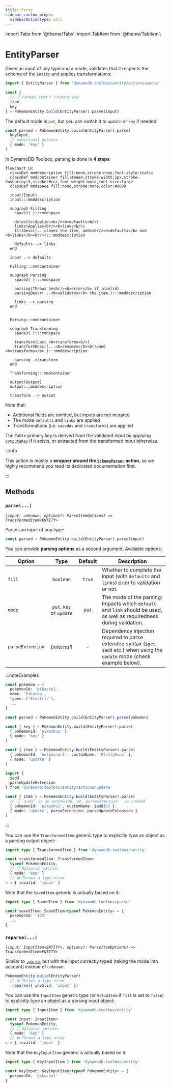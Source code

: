 ```yaml
---
title: Parse
sidebar_custom_props:
  sidebarActionType: util
---
```


import Tabs from '@theme/Tabs';
import TabItem from '@theme/TabItem';

# EntityParser

Given an input of any type and a mode, validates that it respects the schema of the `Entity` and applies transformations:

```ts
import { EntityParser } from 'dynamodb-toolbox/entity/actions/parse'

const {
  // 👇 Parsed item + Primary key
  item,
  key
} = PokemonEntity.build(EntityParser).parse(input)
```

The default mode is `put`, but you can switch it to `update` or `key` if needed:

```ts
const parsed = PokemonEntity.build(EntityParser).parse(
  keyInput,
  // Additional options
  { mode: 'key' }
)
```

In DynamoDB-Toolbox, parsing is done in **4 steps**:

```mermaid
flowchart LR
  classDef mmddescription fill:none,stroke:none,font-style:italic
  classDef mmdcontainer fill:#eee4,stroke-width:1px,stroke-dasharray:3,stroke:#ccc,font-weight:bold,font-size:large
  classDef mmdspace fill:none,stroke:none,color:#0000

  input(Input)
  input:::mmddescription

  subgraph Filling
    space1( ):::mmdspace

    defaults(Applies<br/><b>defaults<b/>)
    links(Applies<br/><b>links<b/>)
    fillDescr(...clones the item, adds<br/><b>defaults</b> and <b>links</b><br/>):::mmddescription

    defaults --> links
  end

  input .-> defaults

  Filling:::mmdcontainer

  subgraph Parsing
    space2( ):::mmdspace

    parsing(Throws an<br/><b>error</b> if invalid)
    parsingDescr(...<b>validates</b> the item.):::mmddescription

    links --> parsing
  end


  Parsing:::mmdcontainer

  subgraph Transforming
    space3( ):::mmdspace

    transform(Last <b>transforms<b/>)
    transformDescr(...<b>renames</b><br/>and <b>transforms</b>.):::mmddescription

    parsing-->transform
  end

  Transforming:::mmdcontainer

  output(Output)
  output:::mmddescription

  transform .-> output
```

Note that:

- Additional fields are omitted, but inputs are not mutated
- The mode `defaults` and `links` are applied
- Transformations (i.e. `savedAs` and `transforms`) are applied

The `Table` primary key is derived from the validated input by applying [`computeKey`](../../1-usage/index.md#computekey) if it exists, or extracted from the transformed input otherwise.

:::info

This action is mostly a **wrapper around the [`SchemaParser`](../../../4-schemas/17-actions/1-parse.md) action**, so we highly recommend you read its dedicated documentation first.

:::

## Methods

### `parse(...)`

<p style={{ marginTop: '-15px' }}><i><code>(input: unknown, options?: ParseItemOptions) => TransformedItem&lt;ENTITY&gt;</code></i></p>

Parses an input of any type:

<!-- prettier-ignore -->
```ts
const parsed = PokemonEntity.build(EntityParser).parse(input)
```

You can provide **parsing options** as a second argument. Available options:

| Option           |           Type           | Default | Description                                                                                                                      |
| ---------------- | :----------------------: | :-----: | -------------------------------------------------------------------------------------------------------------------------------- |
| `fill`           |        `boolean`         | `true`  | Whether to complete the input (with `defaults` and `links`) prior to validation or not.                                          |
| `mode`           | `put`, `key` or `update` |  `put`  | The mode of the parsing: Impacts which `default` and `link` should be used, as well as requiredness during validation.           |
| `parseExtension` |       _(internal)_       |    -    | Dependency injection required to parse extended syntax (`$get`, `$add` etc.) when using the `update` mode (check example below). |

:::noteExamples

<Tabs>
<TabItem value="put" label="Put">

<!-- prettier-ignore -->
```ts
const pokemon = {
  pokemonId: 'pikachu1',
  name: 'Pikachu',
  types: ['Electric'],
  ...
}

const parsed = PokemonEntity.build(EntityParser).parse(pokemon)
```

</TabItem>
<TabItem value="key" label="Key">

```ts
const { key } = PokemonEntity.build(EntityParser).parse(
  { pokemonId: 'pikachu1' },
  { mode: 'key' }
)
```

</TabItem>
<TabItem value="update" label="Update">

```ts
const { item } = PokemonEntity.build(EntityParser).parse(
  { pokemonId: 'bulbasaur1', customName: 'PlantyDino' },
  { mode: 'update' }
)
```

</TabItem>
<TabItem value="update-extended" label="Update (extended)">

```ts
import {
  $add,
  parseUpdateExtension
} from 'dynamodb-toolbox/entity/actions/update'

const { item } = PokemonEntity.build(EntityParser).parse(
  // 👇 `$add` is an extension, so `parseExtension`  is needed
  { pokemonId: 'pikachu1', customName: $add(1) },
  { mode: 'update', parseExtension: parseUpdateExtension }
)
```

</TabItem>
</Tabs>

:::

You can use the `TransformedItem` generic type to explicitly type an object as a parsing output object:

```ts
import type { TransformedItem } from 'dynamodb-toolbox/entity'

const transformedItem: TransformedItem<
  typeof PokemonEntity,
  // 👇 Optional options
  { mode: 'key' }
  // ❌ Throws a type error
> = { invalid: 'input' }
```

Note that the `SavedItem` generic is actually based on it:

```ts
import type { SavedItem } from 'dynamodb-toolbox/parse'

const savedItem: SavedItem<typeof PokemonEntity> = {
  pokemonId: '123'
  ...
}
```

### `reparse(...)`

<p style={{ marginTop: '-15px' }}><i><code>(input: InputItem&lt;ENTITY&gt;, options?: ParseItemOptions) => TransformedItem&lt;ENTITY&gt;</code></i></p>

Similar to [`.parse`](#parse), but with the input correctly typed (taking the mode into account) instead of `unknown`:

```ts
PokemonEntity.build(EntityParser)
  // ❌ Throws a type error
  .reparse({ invalid: 'input' })
```

You can use the `InputItem` generic type (or `ValidItem` if `fill` is set to `false`) to explicitly type an object as a parsing input object:

```ts
import type { InputItem } from 'dynamodb-toolbox/entity'

const input: InputItem<
  typeof PokemonEntity,
  // 👇 Optional options
  { mode: 'key' }
  // ❌ Throws a type error
> = { invalid: 'input' }
```

Note that the `KeyInputItem` generic is actually based on it:

```ts
import type { KeyInputItem } from 'dynamodb-toolbox/entity'

const keyInput: KeyInputItem<typeof PokemonEntity> = {
  pokemonId: 'pikachu1'
}
```
